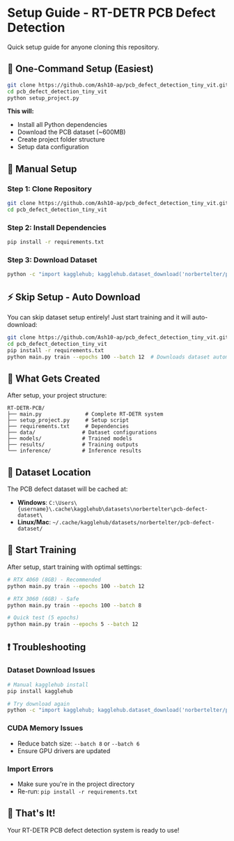 # Setup Guide - RT-DETR PCB Defect Detection

Quick setup guide for anyone cloning this repository.

## 🚀 One-Command Setup (Easiest)

```bash
git clone https://github.com/Ash10-ap/pcb_defect_detection_tiny_vit.git
cd pcb_defect_detection_tiny_vit
python setup_project.py
```

**This will:**
- Install all Python dependencies
- Download the PCB dataset (~600MB)
- Create project folder structure
- Setup data configuration

## 🔧 Manual Setup

### Step 1: Clone Repository
```bash
git clone https://github.com/Ash10-ap/pcb_defect_detection_tiny_vit.git
cd pcb_defect_detection_tiny_vit
```

### Step 2: Install Dependencies
```bash
pip install -r requirements.txt
```

### Step 3: Download Dataset
```bash
python -c "import kagglehub; kagglehub.dataset_download('norbertelter/pcb-defect-dataset')"
```

## ⚡ Skip Setup - Auto Download

You can skip dataset setup entirely! Just start training and it will auto-download:

```bash
git clone https://github.com/Ash10-ap/pcb_defect_detection_tiny_vit.git
cd pcb_defect_detection_tiny_vit
pip install -r requirements.txt
python main.py train --epochs 100 --batch 12  # Downloads dataset automatically
```

## 📁 What Gets Created

After setup, your project structure:

```
RT-DETR-PCB/
├── main.py              # Complete RT-DETR system
├── setup_project.py     # Setup script
├── requirements.txt     # Dependencies
├── data/               # Dataset configurations
├── models/             # Trained models
├── results/            # Training outputs
└── inference/          # Inference results
```

## 💾 Dataset Location

The PCB defect dataset will be cached at:
- **Windows**: `C:\Users\{username}\.cache\kagglehub\datasets\norbertelter\pcb-defect-dataset\`
- **Linux/Mac**: `~/.cache/kagglehub/datasets/norbertelter/pcb-defect-dataset/`

## 🎯 Start Training

After setup, start training with optimal settings:

```bash
# RTX 4060 (8GB) - Recommended
python main.py train --epochs 100 --batch 12

# RTX 3060 (6GB) - Safe
python main.py train --epochs 100 --batch 8

# Quick test (5 epochs)
python main.py train --epochs 5 --batch 12
```

## ❗ Troubleshooting

### Dataset Download Issues
```bash
# Manual kagglehub install
pip install kagglehub

# Try download again
python -c "import kagglehub; kagglehub.dataset_download('norbertelter/pcb-defect-dataset')"
```

### CUDA Memory Issues
- Reduce batch size: `--batch 8` or `--batch 6`
- Ensure GPU drivers are updated

### Import Errors
- Make sure you're in the project directory
- Re-run: `pip install -r requirements.txt`

## 🚀 That's It!

Your RT-DETR PCB defect detection system is ready to use!